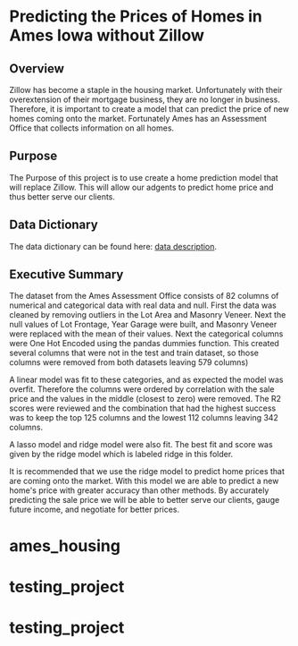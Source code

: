 # Predicting the Prices of Homes in Ames Iowa without Zillow 
## Overview 
Zillow has become a staple in the housing market.  Unfortunately with their overextension of their mortgage business, they are no longer in business.  Therefore, it is important to create a model that can predict the price of new homes coming onto the market.  Fortunately Ames has an Assessment Office that collects information on all homes.  
## Purpose 
The Purpose of this project is to use create a home prediction model that will replace Zillow.  This will allow our adgents to predict home price and thus better serve our clients.  
## Data Dictionary 
The data dictionary can be found here:  [data description](http://jse.amstat.org/v19n3/decock/DataDocumentation.txt).
## Executive Summary
The dataset from the Ames Assessment Office consists of 82 columns of numerical and categorical data with real data and null.  First the data was cleaned by removing outliers in the Lot Area and Masonry Veneer.  Next the null values of Lot Frontage, Year Garage were built, and Masonry Veneer were replaced with the mean of their values.  Next the categorical columns were One Hot Encoded using the pandas dummies function.  This created several columns that were not in the test and train dataset, so those columns were removed from both datasets leaving 579 columns) 

A linear model was fit to these categories, and as expected the model was overfit.  Therefore the columns were ordered by correlation with the sale price and the values in the middle (closest to zero) were removed.  The R2 scores were reviewed and the combination that had the highest success was to keep the top 125 columns and the lowest 112 columns leaving 342 columns.  

A lasso model and ridge model were also fit. The best fit and score was given by the ridge model which is labeled ridge in this folder.  

It is recommended that we use the ridge model to predict home prices that are coming onto the market.  With this model we are able to predict a new home's price with greater accuracy than other methods.  By accurately predicting the sale price we will be able to better serve our clients, gauge future income, and negotiate for better prices. 
# ames_housing
# testing_project
# testing_project
